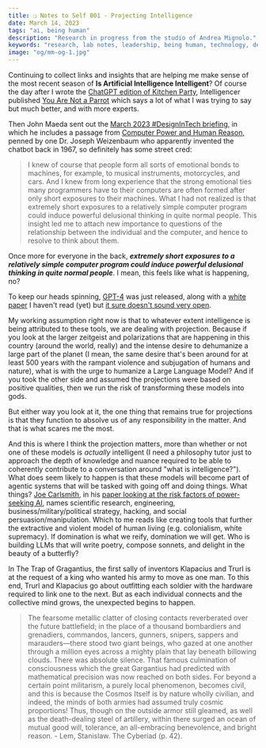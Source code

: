```yaml
---
title: ❏ Notes to Self 001 - Projecting Intelligence
date: March 14, 2023
tags: "ai, being human"
description: "Research in progress from the studio of Andrea Mignolo."
keywords: "research, lab notes, leadership, being human, technology, design, cosmology, worlding"
image: "og/mm-og-1.jpg"
---
```


Continuing to collect links and insights that are helping me make sense of the most recent season of **Is Artificial Intelligence Intelligent**? Of course the day after I wrote the [ChatGPT edition of Kitchen Party](../../kp/005), Intelligencer published [You Are Not a Parrot](https://nymag.com/intelligencer/article/ai-artificial-intelligence-chatbots-emily-m-bender.html) which says a lot of what I was trying to say but much better, and with more experts.

Then John Maeda sent out the [March 2023 #DesignInTech briefing](https://www.linkedin.com/pulse/simons-scissors-weizenbaums-wisdom-nicholas-dr-john-maeda/), in which he includes a passage from [Computer Power and Human Reason](http://blogs.evergreen.edu/cpat/files/2013/05/Computer-Power-and-Human-Reason.pdf), penned by one Dr. Joseph Weizenbaum who apparently invented the chatbot back in 1967, so definitely has some street cred:

> I knew of course that people form all sorts of emotional bonds to machines, for example, to musical instruments, motorcycles, and cars. And I knew from long experience that the strong emotional ties many programmers have to their computers are often formed after only short exposures to their machines. What I had not realized is that extremely short exposures to a relatively simple computer program could induce powerful delusional thinking in quite normal people.
This insight led me to attach new importance to questions of the relationship between the individual and the computer, and hence to resolve to think about them.

Once more for everyone in the back, **_extremely short exposures to a relatively simple computer program could induce powerful delusional thinking in quite normal people_**. I mean, this feels like what is happening, no?

To keep our heads spinning, [GPT-4](https://openai.com/research/gpt-4) was just released, along with a [white paper](https://arxiv.org/abs/2303.08774) I haven't read (yet) but [it sure doesn't sound very open](https://twitter.com/emilymbender/status/1636089802260111360).

My working assumption right now is that to whatever extent intelligence is being attributed to these tools, we are dealing with projection. Because if you look at the larger zeitgeist and polarizations that are happening in this country (around the world, really) and the intense desire to dehumanize a large part of the planet (I mean, the same desire that's been around for at least 500 years with the rampant violence and subjugation of humans and nature), what is with the urge to humanize a Large Language Model? And if you took the other side and assumed the projections were based on positive qualities, then we run the risk of transforming these models into gods.

But either way you look at it, the one thing that remains true for projections is that they function to absolve us of any responsibility in the matter. And that is what scares me the most.

And this is where I think the projection matters, more than whether or not one of these models is _actually_ intelligent (I need a philosophy tutor just to approach the depth of knowledge and nuance required to be able to coherently contribute to a conversation around "what is intelligence?"). What does seem likely to happen is that these models will become part of agentic systems that will be tasked with going off and doing things. What things? [Joe Carlsmith](https://joecarlsmith.com), in his [paper looking at the risk factors of power-seeking AI](https://arxiv.org/pdf/2206.13353.pdf), names scientific research, engineering, business/military/political strategy, hacking, and social persuasion/manipulation. Which to me reads like creating tools that further the extractive and violent model of human living (e.g. colonialism, white supremacy). If domination is what we reify, domination we will get. Who is building LLMs that will write poetry, compose sonnets, and delight in the beauty of a butterfly?

In The Trap of Gragantius, the first sally of inventors Klapacius and Trurl is at the request of a king who wanted his army to move as one man. To this end, Trurl and Klapacius go about outfitting each soldier with the hardware required to link one to the next. But as each individual connects and the collective mind grows, the unexpected begins to happen.

> The fearsome metallic clatter of closing contacts reverberated over the future battlefield; in the place of a thousand bombardiers and grenadiers, commandos, lancers, gunners, snipers, sappers and marauders—there stood two giant beings, who gazed at one another through a million eyes across a mighty plain that lay beneath billowing clouds. There was absolute silence. That famous culmination of consciousness which the great Gargantius had predicted with mathematical precision was now reached on both sides. For beyond a certain point militarism, a purely local phenomenon, becomes civil, and this is because the Cosmos Itself is by nature wholly civilian, and indeed, the minds of both armies had assumed truly cosmic proportions! Thus, though on the outside armor still gleamed, as well as the death-dealing steel of artillery, within there surged an ocean of mutual good will, tolerance, an all-embracing benevolence, and bright reason. - Lem, Stanislaw. The Cyberiad (p. 42). 
